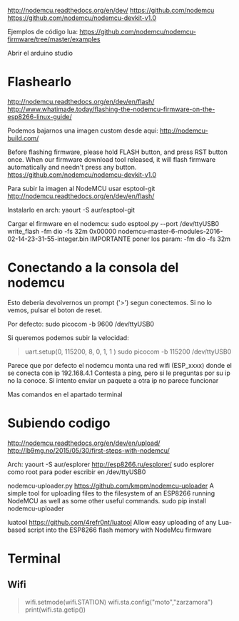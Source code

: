 http://nodemcu.readthedocs.org/en/dev/
https://github.com/nodemcu
https://github.com/nodemcu/nodemcu-devkit-v1.0

Ejemplos de código lua:
https://github.com/nodemcu/nodemcu-firmware/tree/master/examples

Abrir el arduino studio

# Flashearlo
http://nodemcu.readthedocs.org/en/dev/en/flash/
http://www.whatimade.today/flashing-the-nodemcu-firmware-on-the-esp8266-linux-guide/

Podemos bajarnos una imagen custom desde aqui:
http://nodemcu-build.com/

Before flashing firmware, please hold FLASH button, and press RST button once. When our firmware download tool released, it will flash firmware automatically and needn't press any button.
https://github.com/nodemcu/nodemcu-devkit-v1.0

Para subir la imagen al NodeMCU usar esptool-git
http://nodemcu.readthedocs.org/en/dev/en/flash/

Instalarlo en arch:
yaourt -S aur/esptool-git


Cargar el firmware en el nodemcu:
sudo esptool.py --port /dev/ttyUSB0 write_flash -fm dio -fs 32m 0x00000 nodemcu-master-6-modules-2016-02-14-23-31-55-integer.bin
  IMPORTANTE poner los param: -fm dio -fs 32m
   

# Conectando a la consola del nodemcu
Esto deberia devolvernos un prompt ('>') segun conectemos.
Si no lo vemos, pulsar el boton de reset.

Por defecto:
sudo picocom -b 9600 /dev/ttyUSB0

Si queremos podemos subir la velocidad:
> uart.setup(0, 115200, 8, 0, 1, 1 )
sudo picocom -b 115200 /dev/ttyUSB0


Parece que por defecto el nodemcu monta una red wifi (ESP_xxxx) donde el se conecta con ip 192.168.4.1
Contesta a ping, pero si le preguntas por su ip no la conoce.
Si intento enviar un paquete a otra ip no parece funcionar

Mas comandos en el apartado terminal


# Subiendo codigo
http://nodemcu.readthedocs.org/en/dev/en/upload/
http://lb9mg.no/2015/05/30/first-steps-with-nodemcu/

Arch:
yaourt -S aur/esplorer
http://esp8266.ru/esplorer/
sudo esplorer
  como root para poder escribir en /dev/ttyUSB0

nodemcu-uploader.py
https://github.com/kmpm/nodemcu-uploader
A simple tool for uploading files to the filesystem of an ESP8266 running NodeMCU as well as some other useful commands.
sudo pip install nodemcu-uploader


luatool
https://github.com/4refr0nt/luatool
Allow easy uploading of any Lua-based script into the ESP8266 flash memory with NodeMcu firmware



# Terminal

## Wifi
> wifi.setmode(wifi.STATION)
> wifi.sta.config("moto","zarzamora") 
> print(wifi.sta.getip())

